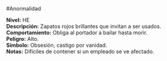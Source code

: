#Anormalidad 

**Nivel:** HE  
**Descripción:** Zapatos rojos brillantes que invitan a ser usados.  
**Comportamiento:** Obliga al portador a bailar hasta morir.  
**Peligro:** Alto.  
**Símbolo:** Obsesión, castigo por vanidad.  
**Notas:** Difíciles de contener si un empleado se ve afectado.